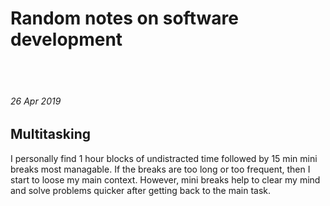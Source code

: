 # Random notes on software development
<br /><br />

###### 26 Apr 2019
## Multitasking

I personally find 1 hour blocks of undistracted time followed by 15 min mini breaks most managable. If the breaks are too long or too frequent, then I start to loose my main context. However, mini breaks help to clear my mind and solve problems quicker after getting back to the main task.
